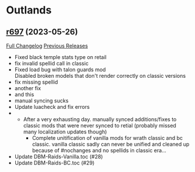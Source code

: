# <DBM> Outlands

## [r697](https://github.com/DeadlyBossMods/DBM-BCVanilla/tree/r697) (2023-05-26)
[Full Changelog](https://github.com/DeadlyBossMods/DBM-BCVanilla/compare/r696...r697) [Previous Releases](https://github.com/DeadlyBossMods/DBM-BCVanilla/releases)

- Fixed black temple stats type on retail  
- fix invalid spellid call in classic  
- Fixed load bug with talon guards mod  
    Disabled broken models that don't render correctly on classic versions  
- fix missing spellid  
- another fix  
- and this  
- manual syncing sucks  
- Update luacheck and fix errors  
-  - After a very exhausting day. manually synced additions/fixes to classic mods that were never synced to retial (probably missed many localization updates though)  
     - Complete unitification of vanilla mods for wrath classic and bc classic. vanilla classic sadly can never be unified and cleaned up because of #nochanges and no spellids in classic era...  
- Update DBM-Raids-Vanilla.toc (#28)  
- Update DBM-Raids-BC.toc (#29)  
